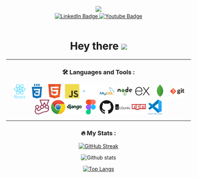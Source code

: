 <div id="header" align="center">
  <img src="https://media.giphy.com/media/v1.Y2lkPTc5MGI3NjExODk0Njc5NTEzZWMzMGJiMDYzMjM4OTk3ODAyN2RhNjM1MWE1YWQ5ZiZjdD1z/gjrYDwbjnK8x36xZIO/giphy.gif" width="200"/>
</div>

<div id="badges" align="center">
  <a href="https://www.linkedin.com/in/pacifique-rubasha-444b90206/">
    <img src="https://img.shields.io/badge/LinkedIn-blue?style=for-the-badge&logo=linkedin&logoColor=white" alt="LinkedIn Badge"/>
  </a>
  <a href="https://medium.com/@ruthlessasync">
    <img src="https://img.shields.io/badge/Medium-black?style=for-the-badge&logo=medium&logoColor=white" alt="Youtube Badge"/>
  </a>
</div>

<div align="center">
  <img src="https://komarev.com/ghpvc/?username=pacifiquerubasha&style=flat-square&color=blue" alt=""/>
</div>

<div align="center">
  <h1>
    Hey there
    <img src="https://media.giphy.com/media/hvRJCLFzcasrR4ia7z/giphy.gif" width="30px"/>
  </h1>
<div>

<!--<div align="center">
  <img src="https://media.giphy.com/media/v1.Y2lkPTc5MGI3NjExNDAzZGZkYWRiZTYzMjY5OWNiODk5NWM0ODQxZjM0ZTA2Yzk1MGE5ZiZjdD1n/BgKEiHf1xNV0h6IcSX/giphy.gif" width="700" height="500"/>
</div> -->
  
---
<!--
### :man_technologist: About Me :
I am a Web Developer <img src="https://media.giphy.com/media/WUlplcMpOCEmTGBtBW/giphy.gif" width="30"> from DRC.

:telescope: I’m working as a Web Developer and contributing to providing users with an enjoyable and seamless experience.

:seedling: Exploring Technical Content Writing.

:zap: In my free time, I listen to music!

:mailbox:How to reach me: [Portfolio](https://pacifiquerubasha.netlify.app/)
  
--- -->

### :hammer_and_wrench: Languages and Tools :
 
<div>
  <img src="https://github.com/devicons/devicon/blob/master/icons/react/react-original-wordmark.svg" title="React" alt="React" width="40" height="40"/>&nbsp;
  <img src="https://github.com/devicons/devicon/blob/master/icons/css3/css3-plain-wordmark.svg"  title="CSS3" alt="CSS" width="40" height="40"/>&nbsp;
  <img src="https://github.com/devicons/devicon/blob/master/icons/html5/html5-original.svg" title="HTML5" alt="HTML" width="40" height="40"/>&nbsp;
  <img src="https://github.com/devicons/devicon/blob/master/icons/javascript/javascript-original.svg" title="JavaScript" alt="JavaScript" width="40" height="40"/>&nbsp;
  <img src="https://github.com/devicons/devicon/blob/master/icons/tailwindcss/tailwindcss-original-wordmark.svg" title="Tailwind" alt="Tailwind" width="40" height="40"/>&nbsp;
  <img src="https://github.com/devicons/devicon/blob/master/icons/mysql/mysql-original-wordmark.svg" title="MySQL"  alt="MySQL" width="40" height="40"/>&nbsp;
  <img src="https://github.com/devicons/devicon/blob/master/icons/nodejs/nodejs-original-wordmark.svg" title="NodeJS" alt="NodeJS" width="40" height="40"/>&nbsp;
    <img src="https://github.com/devicons/devicon/blob/master/icons/express/express-original.svg" title="Express" alt="Express" width="40" height="40"/>&nbsp;
     <img src="https://github.com/devicons/devicon/blob/master/icons/mongodb/mongodb-original.svg" title="MongoDB" alt="MongoDB" width="40" height="40"/>&nbsp;
  <img src="https://github.com/devicons/devicon/blob/master/icons/git/git-original-wordmark.svg" title="Git" **alt="Git" width="40" height="40"/>
  <img src="https://github.com/devicons/devicon/blob/master/icons/jest/jest-plain.svg" title="Jest" alt="Jest" width="40" height="40"/>
  <img src="https://github.com/devicons/devicon/blob/master/icons/chrome/chrome-original.svg" title="Chrome" alt="Chrome" width="40" height="40"/>
  <img src="https://github.com/devicons/devicon/blob/master/icons/django/django-plain-wordmark.svg" title="Django" alt="Django" width="40" height="40"/>
  <img src="https://github.com/devicons/devicon/blob/master/icons/figma/figma-original.svg" title="Figma" alt="Figma" width="40" height="40"/>
  <img src="https://github.com/devicons/devicon/blob/master/icons/github/github-original.svg" title="Github" alt="Github" width="40" height="40"/>
  <img src="https://github.com/devicons/devicon/blob/master/icons/ubuntu/ubuntu-plain-wordmark.svg" title="Ubuntu" alt="Ubuntu" width="40" height="40"/>
  <img src="https://github.com/devicons/devicon/blob/master/icons/npm/npm-original-wordmark.svg" title="Npm" alt="Npm" width="40" height="40"/>
  <img src="https://github.com/devicons/devicon/blob/master/icons/vscode/vscode-original-wordmark.svg" title="Vscode" alt="Vscode" width="40" height="40"/>

---

### :fire: My Stats :

[![GitHub Streak](http://github-readme-streak-stats.herokuapp.com?user=pacifiquerubasha&theme=dark&border_radius=5)](https://git.io/streak-stats)

![Github stats](https://github-readme-stats.vercel.app/api?username=pacifiquerubasha&theme=highcontrast&show_icons=true&count_private=true)
  
[![Top Langs](https://github-readme-stats.vercel.app/api/top-langs/?username=pacifiquerubasha&layout=compact&theme=vision-friendly-dark)](https://github.com/anuraghazra/github-readme-stats)

<!--
### My Repos

[![Repo name](https://github-readme-stats.vercel.app/api/pin/?username=pacifiquerubasha&repo=steve&show_owner=true)](https://github.com/pacifiquerubasha/steve)
-->

<!--
### :writing_hand: Blog Posts :

<!-- BLOG-POST-LIST:START -->
<!--
- [Asynchronous Javascript and the event loop](https://medium.com/@ruthlessasync/asynchronous-javascript-and-the-event-loop-d1b305509347?source=rss-6b8dfab7a969------2)
- [Do you plan for your small software projects?](https://medium.com/@ruthlessasync/do-you-plan-for-your-small-software-projects-c8a119a450fd?source=rss-6b8dfab7a969------2
-->
<!-- BLOG-POST-LIST:END -->

<!--
</div>
  
![Snake animation](https://github.com/pacifiquerubasha/pacifiquerubasha/blob/output/github-contribution-grid-snake.svg)
-->
